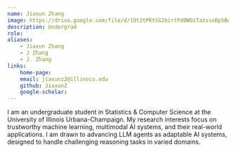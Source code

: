 ```yaml
---
name: Jiaxun Zhang
image: https://drive.google.com/file/d/1Ot2tPKtSG2birtPd0WQiTazssoBp5BAi/view?usp=sharing
description: Undergrad
role:  
aliases:
    - Jiaxun Zhang
    - J Zhang
    - J. Zhang
links: 
    home-page:  
    email: jiaxunz2@illinois.edu
    github: JiaxunZ
    google-scholar:  
---
```


I am an undergraduate student in Statistics & Computer Science at the University of Illinois Urbana-Champaign. My research interests focus on trustworthy machine learning, multimodal AI systems, and their real-world applications. I am drawn to advancing LLM agents as adaptable AI systems, designed to handle challenging reasoning tasks in varied domains.
